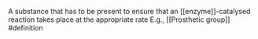A substance that has to be present to ensure that an [[enzyme]]-catalysed reaction takes place at the appropriate rate
E.g., [[Prosthetic group]]
#definition
